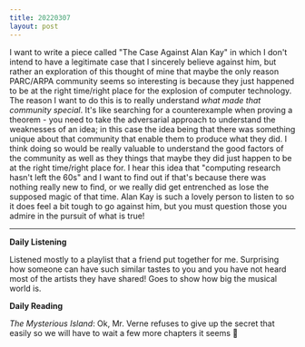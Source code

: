 ```yaml
---
title: 20220307
layout: post
---
```


I want to write a piece called "The Case Against Alan Kay" in which I don't intend to have a legitimate case that I sincerely believe against him, but rather an exploration of this thought of mine that maybe the only reason PARC/ARPA community seems so interesting is because they just happened to be at the right time/right place for the explosion of computer technology. The reason I want to do this is to really understand *what made that community special*. It's like searching for a counterexample when proving a theorem - you need to take the adversarial approach to understand the weaknesses of an idea; in this case the idea being that there was something unique about that community that enable them to produce what they did. I think doing so would be really valuable to understand the good factors of the community as well as they things that maybe they did just happen to be at the right time/right place for. I hear this idea that "computing research hasn't left the 60s" and I want to find out if that's because there was nothing really new to find, or we really did get entrenched as lose the supposed magic of that time. Alan Kay is such a lovely person to listen to so it does feel a bit tough to go against him, but you must question those you admire in the pursuit of what is true!

---

**Daily Listening**

Listened mostly to a playlist that a friend put together for me. Surprising how someone can have such similar tastes to you and you have not heard most of the artists they have shared! Goes to show how big the musical world is. 

**Daily Reading**

*The Mysterious Island*: Ok, Mr. Verne refuses to give up the secret that easily so we will have to wait a few more chapters it seems 😤